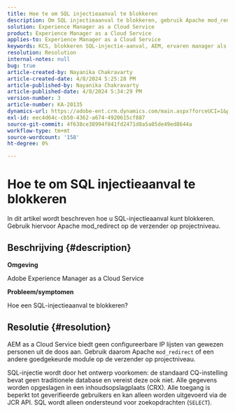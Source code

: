 ```yaml
---
title: Hoe te om SQL injectieaanval te blokkeren
description: Om SQL injectieaanval te blokkeren, gebruik Apache mod_redirect op de verzender op projectniveau.
solution: Experience Manager as a Cloud Service
product: Experience Manager as a Cloud Service
applies-to: Experience Manager as a Cloud Service
keywords: KCS, blokkeren SQL-injectie-aanval, AEM, ervaren manager als cloudservice
resolution: Resolution
internal-notes: null
bug: true
article-created-by: Nayanika Chakravarty
article-created-date: 4/8/2024 5:25:28 PM
article-published-by: Nayanika Chakravarty
article-published-date: 4/8/2024 5:34:29 PM
version-number: 3
article-number: KA-20135
dynamics-url: https://adobe-ent.crm.dynamics.com/main.aspx?forceUCI=1&pagetype=entityrecord&etn=knowledgearticle&id=5c07fdf9-ccf5-ee11-a1fe-6045bd006295
exl-id: eec4d64c-cb50-4362-a674-4920615cf887
source-git-commit: 4f638ce38994f841fd2471d8a5a05de49ed8644a
workflow-type: tm+mt
source-wordcount: '158'
ht-degree: 0%

---
```


# Hoe te om SQL injectieaanval te blokkeren


In dit artikel wordt beschreven hoe u SQL-injectieaanval kunt blokkeren. Gebruik hiervoor Apache mod_redirect op de verzender op projectniveau.

## Beschrijving {#description}


<b>Omgeving</b>

Adobe Experience Manager as a Cloud Service

<b>Probleem/symptomen</b>

Hoe een SQL-injectieaanval te blokkeren?


## Resolutie {#resolution}


AEM as a Cloud Service biedt geen configureerbare IP lijsten van gewezen personen uit de doos aan. Gebruik daarom Apache `mod_redirect` of een andere goedgekeurde module op de verzender op projectniveau.

SQL-injectie wordt door het ontwerp voorkomen: de standaard CQ-instelling bevat geen traditionele database en vereist deze ook niet. Alle gegevens worden opgeslagen in een inhoudsopslagplaats (CRX). Alle toegang is beperkt tot geverifieerde gebruikers en kan alleen worden uitgevoerd via de JCR API. SQL wordt alleen ondersteund voor zoekopdrachten (`SELECT`).
